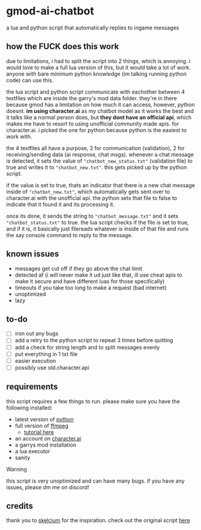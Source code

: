 # gmod-ai-chatbot
a lua and python script that automatically replies to ingame messages

## how the FUCK does this work
due to limitations, i had to split the script into 2 things, which is annoying. i would love to make a full lua version of this, but it would take a lot of work. anyone with bare minimum python knowledge (im talking running python code) can use this.

the lua script and python script communicate with eachother between 4 textfiles which are inside the garry's mod data folder. they're in there because gmod has a limitation on how much it can access, however, python doesnt.
**im using character.ai** as my chatbot model as it works the best and it talks like a normal person does, but **they dont have an official api**, which makes me have to resort to using unofficial community made apis. for character.ai. i picked the one for python because python is the easiest to work with.

the 4 textfiles all have a purpose, 2 for communication (validation), 2 for receiving/sending data (ai response, chat msgs). 
whenever a chat message is detected, it sets the value of `"chatbot_new_status.txt"` (validation file) to true and writes it to `"chatbot_new.txt"`. this gets picked up by the python script. 

if the value is set to true, thats an indicator that there is a new chat message inside of `"chatbot_new.txt"`, which automatically gets sent over to character.ai with the unofficial api. the python sets that file to false to indicate that it found it and its processing it.

once its done, it sends the string to `"chatbot_message.txt"` and it sets `"chatbot_status.txt"` to true. the lua script checks if the file is set to true, and if it is, it basically just filereads whatever is inside of that file and runs the say console command to reply to the message.

## known issues
- messages get cut off if they go above the chat limit
- detected af (i will never make it ud just like that, ill use cheat apis to make it secure and have different luas for those specifically)
- timeouts if you take too long to make a request (bad internet)
- unoptimized
- lazy

## to-do
- [ ] iron out any bugs
- [ ] add a retry to the python script to repeat 3 times before quitting
- [ ] add a check for string length and to split messages evenly
- [ ] put everything in 1 txt file
- [ ] easier execution
- [ ] possibly use old.character.api

## requirements
this script requires a few things to run. please make sure you have the following installed:
- latest version of [python](https://www.python.org/)
- full version of [ffmpeg](https://www.ffmpeg.org/download.html#build-windows)
  - [tutorial here](https://www.youtube.com/watch?v=IECI72XEox0)
- an account on [character.ai](https://character.ai)
- a garrys mod installation
- a lua executor
- sanity

> [!WARNING]
> this script is very unoptimized and can have many bugs. if you have any issues, please dm me on discord!
  
## credits
thank you to [skelcium](https://github.com/skelcium) for the inspiration. check out the original script [here](https://github.com/skelcium/CS2-Chatbot)
